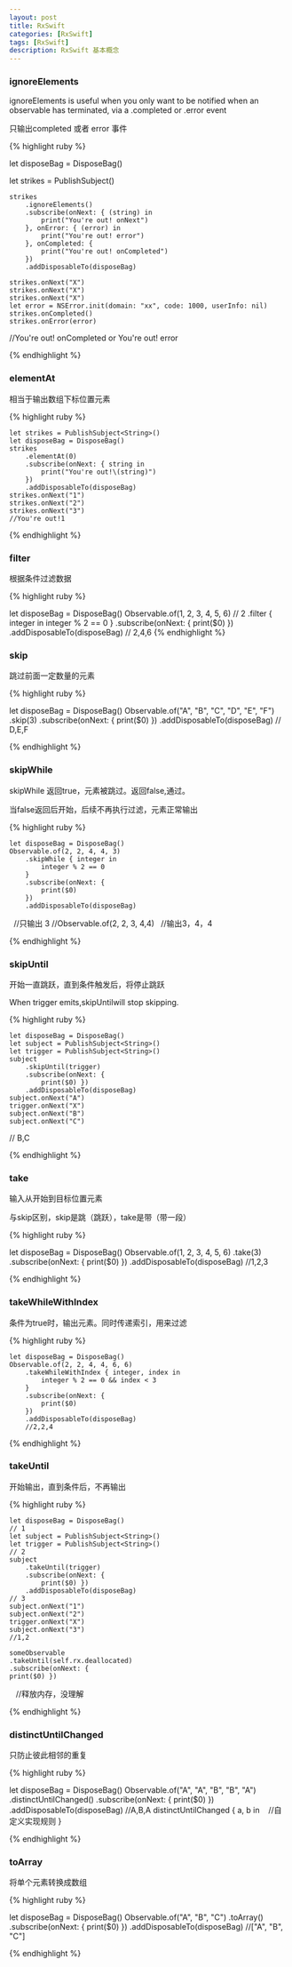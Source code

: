 ```yaml
---
layout: post
title: RxSwift
categories: [RxSwift]
tags: [RxSwift]
description: RxSwift 基本概念
---
```


<h3>ignoreElements</h3>
<p>ignoreElements is useful when you only want to be notified when an observable has terminated, via a .completed or .error event</p>
<p>只输出completed 或者 error 事件</p>

{% highlight ruby %}

let disposeBag = DisposeBag()

let strikes = PublishSubject<String>()

    strikes
        .ignoreElements()
        .subscribe(onNext: { (string) in
            print("You're out! onNext")
        }, onError: { (error) in
            print("You're out! error")
        }, onCompleted: { 
            print("You're out! onCompleted")
        })
        .addDisposableTo(disposeBag)
    
    strikes.onNext("X")
    strikes.onNext("X")
    strikes.onNext("X")
    let error = NSError.init(domain: "xx", code: 1000, userInfo: nil)
    strikes.onCompleted()
    strikes.onError(error)

//You're out! onCompleted or You're out! error

{% endhighlight %}

<h3>elementAt</h3>
<p>相当于输出数组下标位置元素</p>

{% highlight ruby %}

    let strikes = PublishSubject<String>()
    let disposeBag = DisposeBag()
    strikes
        .elementAt(0)
        .subscribe(onNext: { string in
            print("You're out!\(string)")
        })
        .addDisposableTo(disposeBag)
    strikes.onNext("1")
    strikes.onNext("2")
    strikes.onNext("3")
    //You're out!1

{% endhighlight %}

<h3>filter</h3>
<p>根据条件过滤数据</p>

{% highlight ruby %}

  let disposeBag = DisposeBag()
  Observable.of(1, 2, 3, 4, 5, 6)
    // 2
    .filter { integer in
      integer % 2 == 0
    }
    .subscribe(onNext: {
      print($0)
})
    .addDisposableTo(disposeBag)
// 2,4,6
{% endhighlight %}

<h3>skip</h3>
<p>跳过前面一定数量的元素</p>

{% highlight ruby %}

  let disposeBag = DisposeBag()
    Observable.of("A", "B", "C", "D", "E", "F")
        .skip(3)
        .subscribe(onNext: {
            print($0) })
        .addDisposableTo(disposeBag)
// D,E,F

{% endhighlight %}

<h3>skipWhile</h3>
<p>skipWhile 返回true，元素被跳过。返回false,通过。</p>
<p>当false返回后开始，后续不再执行过滤，元素正常输出</p>

{% highlight ruby %}

    let disposeBag = DisposeBag()
    Observable.of(2, 2, 4, 4, 3)
        .skipWhile { integer in
            integer % 2 == 0
        }
        .subscribe(onNext: {
            print($0)
        })
        .addDisposableTo(disposeBag)
   //只输出 3 
   //Observable.of(2, 2, 3, 4,4)
   //输出3，4，4

{% endhighlight %}

<h3>skipUntil</h3>
<p>开始一直跳跃，直到条件触发后，将停止跳跃</p>
<p>When trigger emits,skipUntilwill stop skipping.</p>

{% highlight ruby %}

    let disposeBag = DisposeBag()
    let subject = PublishSubject<String>()
    let trigger = PublishSubject<String>()
    subject
        .skipUntil(trigger)
        .subscribe(onNext: {
            print($0) })
        .addDisposableTo(disposeBag)
    subject.onNext("A")
    trigger.onNext("X")
    subject.onNext("B")
    subject.onNext("C")
// B,C

{% endhighlight %}

<h3>take</h3>
<p>输入从开始到目标位置元素</p>
<p>与skip区别，skip是跳（跳跃），take是带（带一段）</p>

{% highlight ruby %}

let disposeBag = DisposeBag()
  Observable.of(1, 2, 3, 4, 5, 6)
    .take(3)
    .subscribe(onNext: {
print($0) })
    .addDisposableTo(disposeBag)
//1,2,3

{% endhighlight %}

<h3>takeWhileWithIndex</h3>
<p>条件为true时，输出元素。同时传递索引，用来过滤</p>

{% highlight ruby %}

    let disposeBag = DisposeBag()
    Observable.of(2, 2, 4, 4, 6, 6)
        .takeWhileWithIndex { integer, index in
            integer % 2 == 0 && index < 3
        }
        .subscribe(onNext: {
            print($0)
        })
        .addDisposableTo(disposeBag)
        //2,2,4

{% endhighlight %}

<h3>takeUntil</h3>
<p>开始输出，直到条件后，不再输出</p>

{% highlight ruby %}

    let disposeBag = DisposeBag()
    // 1
    let subject = PublishSubject<String>()
    let trigger = PublishSubject<String>()
    // 2
    subject
        .takeUntil(trigger)
        .subscribe(onNext: {
            print($0) })
        .addDisposableTo(disposeBag)
    // 3
    subject.onNext("1")
    subject.onNext("2")
    trigger.onNext("X")
    subject.onNext("3")
    //1,2
    
    someObservable
    .takeUntil(self.rx.deallocated)
    .subscribe(onNext: {
    print($0) })
    //释放内存，没理解

{% endhighlight %}

<h3>distinctUntilChanged</h3>
<p>只防止彼此相邻的重复</p>
<p></p>

{% highlight ruby %}

 let disposeBag = DisposeBag()
    Observable.of("A", "A", "B", "B", "A")
        .distinctUntilChanged()
        .subscribe(onNext: {
            print($0) })
        .addDisposableTo(disposeBag)
 //A,B,A
 distinctUntilChanged { a, b in
    //自定义实现规则
 }

{% endhighlight %}

<h3>toArray</h3>
<p>将单个元素转换成数组</p>

{% highlight ruby %}

   let disposeBag = DisposeBag()
    Observable.of("A", "B", "C")
        .toArray()
        .subscribe(onNext: {
            print($0) })
        .addDisposableTo(disposeBag)
//["A", "B", "C"]

{% endhighlight %}

